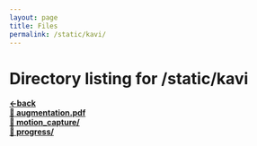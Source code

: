 ```yaml
---
layout: page
title: Files
permalink: /static/kavi/
---
```


# Directory listing for /static/kavi
[**<-back**](/static)  
[**:page_facing_up: augmentation.pdf**](augmentation.pdf)  
[**:file_folder: motion_capture/**](/static/kavi/motion_capture)  
[**:file_folder: progress/**](/static/kavi/progress)  
